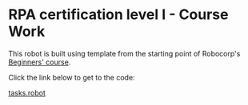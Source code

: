 # RPA certification level I - Course Work

This robot is built using template from the starting point of Robocorp's [Beginners' course](https://robocorp.com/docs/courses/beginners-course).

Click the link below to get to the code:

[tasks.robot](./tasks.robot)
